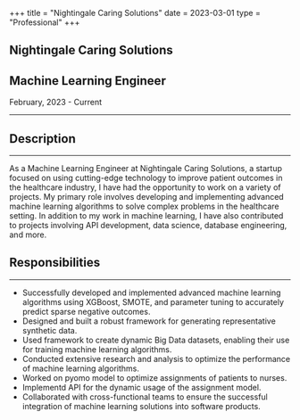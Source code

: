 +++
title = "Nightingale Caring Solutions"
date = 2023-03-01
type = "Professional"
+++

## Nightingale Caring Solutions
## Machine Learning Engineer
February, 2023 - Current

---
## Description
---
As a Machine Learning Engineer at Nightingale Caring Solutions, a startup focused on using cutting-edge technology to improve patient outcomes in the healthcare industry, I have had the opportunity to work on a variety of projects. My primary role involves developing and implementing advanced machine learning algorithms to solve complex problems in the healthcare setting. In addition to my work in machine learning, I have also contributed to projects involving API development, data science, database engineering, and more.

## Responsibilities
---
- Successfully developed and implemented advanced machine learning algorithms using XGBoost, SMOTE, and parameter tuning to accurately predict sparse negative outcomes.
- Designed and built a robust framework for generating representative synthetic data. 
- Used framework to create dynamic Big Data datasets, enabling their use for training machine learning algorithms.
- Conducted extensive research and analysis to optimize the performance of machine learning algorithms.
- Worked on pyomo model to optimize assignments of patients to nurses.
- Implementd API for the dynamic usage of the assignment model.
- Collaborated with cross-functional teams to ensure the successful integration of machine learning solutions into software products.